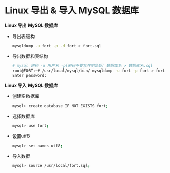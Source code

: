 # Linux 导出 & 导入 MySQL 数据库

**Linux 导出 MySQL 数据库**

- 导出表结构

    ```sh
    mysqldump -u fort -p -d fort > fort.sql
    ```

- 导出数据和表结构

    ```sh
    # mysql 路径 -u 用户名 -p[密码不要写在明显处] 数据库名 > 数据库名.sql
    root@FORT:~# /usr/local/mysql/bin/ mysqldump -u fort -p fort > fort.sql
    Enter password: 
    ```

**Linux 导入 MySQL 数据库**

- 创建空数据库

    ```sh
    mysql> create database IF NOT EXISTS fort;
    ```

- 选择数据库

    ```sh
    mysql> use fort;
    ```

- 设置utf8

    ```sh
    mysql> set names utf8;
    ```

- 导入数据

    ```sh
    mysql> source /usr/local/fort.sql;
    ```
